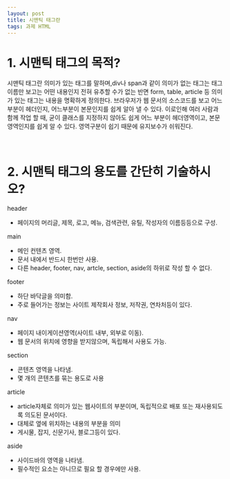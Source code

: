 ```yaml
---
layout: post
title: 시맨틱 태그란
tags: 과제 HTML
---
```


# 1. 시맨틱 태그의 목적?

시맨틱 태그란 의미가 있는 태그를 말하며,div나 span과 같이 의미가 없는 태그는 태그 이름만 보고는 어떤 내용인지 전혀 유추할 수가 없는 반면
form, table, article 등 의미가 있는 태그는 내용을 명확하게 정의한다. 
브라우저가 웹 문서의 소스코드를 보고 어느 부분이 헤더인지, 어느부분이 본문인지를 쉽게 알아 낼 수 있다. 
이로인해 여러 사람과 함께 작업 할 때, 굳이 클래스를 지정하지 않아도 쉽게 어느 부분이 헤더영역이고, 본문영역인지를 쉽게 알 수 있다.
영역구분이 쉽기 때문에 유지보수가 쉬워진다.
<br><br>
<img src="https://mblogthumb-phinf.pstatic.net/MjAxOTA4MDZfNiAg/MDAxNTY1MDgwNzM3Mzg3.WQQ98qJVBPlwlnVlb54cIX3sAfJqbYX4DwHEzbbCTicg.L6ch6It1l-hr0vz065fwXC2YuEKw1r0_d90dKAj55RQg.PNG.cpfl0911/image.png?type=w800" data-lazy-src="" data-width="662" data-height="633" alt="" class="se-image-resource _lazy-loading-target-image" id="img_4" data-top="2665.171875"><br><br>
# 2. 시맨틱 태그의 용도를 간단히 기술하시오?

header
- 페이지의 머리글, 제목, 로고, 메뉴, 검색관련, 유틸, 작성자의 이름등등으로 구성.

main
- 메인 컨텐츠 영역.
- 문서 내에서 반드시 한번만 사용.
- 다른 header, footer, nav, artcle, section, aside의 하위로 작성 할 수 없다.

footer
- 하단 바닥글을 의미함.
- 주로 들어가는 정보는 사이트 제작회사 정보, 저작권, 연차처등이 있다.

nav
- 페이지 내이게이션영역(사이트 내부, 외부로 이동).
- 웹 문서의 위치에 영향을 받지않으며, 독립해서 사용도 가능.

section
- 콘텐츠 영역을 나타냄.
- 몇 개의 콘텐츠를 묶는 용도로 사용

article
- article자체로 의미가 있는 웹사이트의 부분이며, 독립적으로 배포 또는 재사용되도록 의도된 문서이다.
- 대체로 옆에 위치하는 내용의 부분을 의미
- 게시물, 잡지, 신문기사, 블로그등이 있다.

aside
- 사이드바의 영역을 나타냄.
- 필수적인 요소는 아니므로 필요 할 경우에만 사용.

